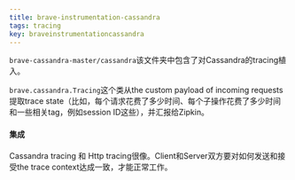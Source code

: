 ```yaml
---
title: brave-instrumentation-cassandra
tags: tracing
key: braveinstrumentationcassandra
---
```


`brave-cassandra-master/cassandra`该文件夹中包含了对Cassandra的tracing植入。

`brave.cassandra.Tracing`这个类从the custom payload of incoming requests提取trace state（比如，每个请求花费了多少时间、每个子操作花费了多少时间和一些相关tag，例如session ID这些），并汇报给Zipkin。

#### 集成

Cassandra tracing 和 Http tracing很像。Client和Server双方要对如何发送和接受the trace context达成一致，才能正常工作。





